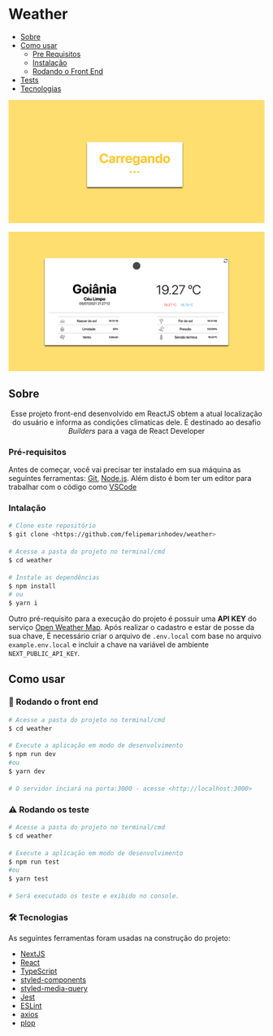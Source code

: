 # Weather
<!--ts-->
   * [Sobre](#Sobre)
   * [Como usar](#como-usar)
      * [Pre Requisitos](#pre-requisitos)
      * [Instalação](#instalacao)
      * [Rodando o Front End](#rodando-o-front-end)
   * [Tests](#testes)
   * [Tecnologias](#tecnologias)
<!--te-->

![loading page](screenshots/loading.png?raw=true)

![main page](screenshots/main.png?raw=true)
## Sobre

<p align="center">Esse projeto front-end desenvolvido em ReactJS obtem a atual localização do usuário e informa as condições climaticas dele. É destinado ao desafio <i>Builders</i> para a vaga de React Developer</p>

### Pré-requisitos

Antes de começar, você vai precisar ter instalado em sua máquina as seguintes ferramentas:
[Git](https://git-scm.com), [Node.js](https://nodejs.org/en/).
Além disto é bom ter um editor para trabalhar com o código como [VSCode](https://code.visualstudio.com/)

### Intalação
```bash
# Clone este repositório
$ git clone <https://github.com/felipemarinhodev/weather>

# Acesse a pasta do projeto no terminal/cmd
$ cd weather

# Instale as dependências
$ npm install
# ou
$ yarn i
```

Outro pré-requisito para a execução do projeto é possuir uma __API KEY__ do serviço [Open Weather Map](https://openweathermap.org/api). Após realizar o cadastro e estar de posse da sua chave, É necessário criar o arquivo de `.env.local` com base no arquivo `example.env.local` e incluir a chave na variável de ambiente `NEXT_PUBLIC_API_KEY`.
## Como usar

### 🎲 Rodando o front end


```bash
# Acesse a pasta do projeto no terminal/cmd
$ cd weather

# Execute a aplicação em modo de desenvolvimento
$ npm run dev
#ou
$ yarn dev

# O servidor inciará na porta:3000 - acesse <http://localhost:3000>
```
### ⚠️ Rodando os teste

```bash
# Acesse a pasta do projeto no terminal/cmd
$ cd weather

# Execute a aplicação em modo de desenvolvimento
$ npm run test
#ou
$ yarn test

# Será executado os teste e exibido no console.
```

### 🛠 Tecnologias

As seguintes ferramentas foram usadas na construção do projeto:

- [NextJS](https://nextjs.org)
- [React](https://pt-br.reactjs.org/)
- [TypeScript](https://www.typescriptlang.org/)
- [styled-components](https://styled-components.com)
- [styled-media-query](https://www.npmjs.com/package/styled-media-query)
- [Jest](https://jestjs.io)
- [ESLint](https://eslint.org)
- [axios](https://axios-http.com)
- [plop](https://plopjs.com)
